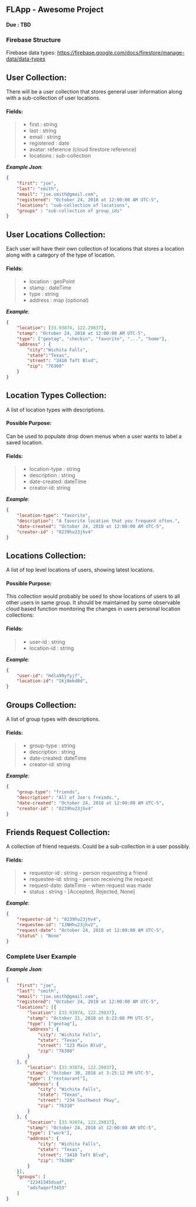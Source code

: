 ## FLApp - Awesome Project
#### Due : TBD

### Firebase Structure

Firebase data types:
https://firebase.google.com/docs/firestore/manage-data/data-types

## User Collection:

There will be a user collection that stores general user information along with a sub-collection of user locations.

#### Fields:
>- first : string
>- last : string 
>- email : string
>- registered : date
>- avatar: reference (cloud firestore reference)
>- locations : sub-collection

___Example Json___:
```json
{
    "first": "joe",
    "last": "smith",
    "email": "joe.smith@gmail.com",
    "registered": "October 24, 2018 at 12:00:00 AM UTC-5",
    "locations": "sub-collection of locations",
    "groups" : "sub-collection of group_ids"
}
```

## User Locations Collection:

Each user will have their own collection of locations that stores a location along with a category of the type of location.

#### Fields:
>- location : geoPoint
>- stamp : dateTime 
>- type : string
>- address : map (optional)

___Example___:
```json
{
    "location": [33.93874, 122.29837],
    "stamp": "October 24, 2018 at 12:00:00 AM UTC-5",
    "type": ["geotag", "checkin", "favorite", "...", "home"],
    "address" : {
        "city":"Wichita Falls",
        "state":"Texas",
        "street": "3410 Taft Blvd",
        "zip": "76308"
    }
}
```

## Location Types Collection:

A list of location types with descriptions.

#### Possible Purpose:
Can be used to populate drop down menus when a user wants to label a saved location.

#### Fields:
>- location-type : string
>- description : string 
>- date-created: dateTime
>- creator-id: string

___Example___:
```json
{
    "location-type": "favorite",
    "description": "A favorite location that you frequent often.",
    "date-created": "October 24, 2018 at 12:00:00 AM UTC-5",
    "creator-id" : "0239hu23jhv4"
}
```

## Locations Collection:

A list of top level locations of users, showing latest locations. 

#### Possible Purpose:
This collection would probably be used to show locations of users to all other users in same group. It should be maintained by some observable cloud based function monitoring the changes in users personal location collections:

#### Fields:
>- user-id : string
>- location-id : string 

___Example___:
```json
{
    "user-id": "Hdla99yfyjf",
    "location-id": "IKj8ekd8d",
}
```

## Groups Collection:

A list of group types with descriptions.

#### Fields:
>- group-type : string
>- description : string 
>- date-created: dateTime
>- creator-id: string

___Example___:
```json
{
    "group-type": "friends",
    "description": "All of Joe's freinds.",
    "date-created": "October 24, 2018 at 12:00:00 AM UTC-5",
    "creator-id" : "0239hu23jhv4"
}
```

## Friends Request Collection:

A collection of friend requests. Could be a sub-collection in a user possibly. 

#### Fields:
>- requestor-id : string - person requesting a friend
>- requestee-id: string  - person receiving the request
>- request-date: dateTime - when request was made
>- status : string - [Accepted, Rejected, None]

___Example___:
```json
{
    "requestor-id ": "0239hu23jhv4",
    "requestee-id": "IJNHhu23jhv2",
    "request-date": "October 24, 2018 at 12:00:00 AM UTC-5",
    "status" : "None"
}
```

### Complete User Example

___Example Json___:
```json
{
	"first": "joe",
	"last": "smith",
	"email": "joe.smith@gmail.com",
	"registered": "October 24, 2018 at 12:00:00 AM UTC-5",
	"locations": [{
		"location": [33.93874, 122.29837],
		"stamp": "October 21, 2018 at 6:23:00 PM UTC-5",
		"type": ["geotag"],
		"address": {
			"city": "Wichita Falls",
			"state": "Texas",
			"street": "123 Main Blvd",
			"zip": "76308"
		}
	}, {
		"location": [33.93874, 122.29837],
		"stamp": "October 30, 2018 at 3:25:12 PM UTC-5",
		"type": ["restaurant"],
		"address": {
			"city": "Wichita Falls",
			"state": "Texas",
			"street": "234 Southwest Pkwy",
			"zip": "76310"
		}
	}, {
		"location": [33.93874, 122.29837],
		"stamp": "October 24, 2018 at 12:00:00 AM UTC-5",
		"type": ["work"],
		"address": {
			"city": "Wichita Falls",
			"state": "Texas",
			"street": "3410 Taft Blvd",
			"zip": "76308"
		}
	}],
	"groups": [
		"12341345dsad",
		"adsfwqerf3453"
	]
}
```

